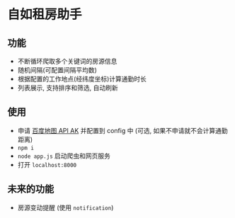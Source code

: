 # 自如租房助手

## 功能
- 不断循环爬取多个关键词的房源信息
- 随机间隔(可配置间隔平均数)
- 根据配置的工作地点(经纬度坐标)计算通勤时长
- 列表展示, 支持排序和筛选, 自动刷新

## 使用
- 申请 [百度地图 API AK](http://lbsyun.baidu.com/index.php) 并配置到 config 中 (可选, 如果不申请就不会计算通勤距离)
- `npm i`
- `node app.js` 启动爬虫和网页服务
- 打开 `localhost:8000`

## 未来的功能
- 房源变动提醒 (使用 `notification`)